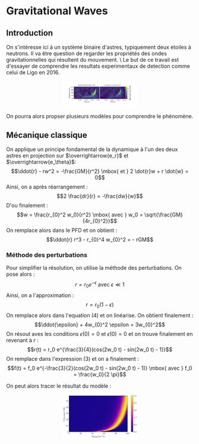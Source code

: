 # Gravitational Waves
## Introduction
On s'intéresse ici à un système binaire d'astres, typiquement deux etoiles à neutrons. Il va être question de regarder les propriétés des ondes gravitationnelles qui résultent du mouvement. \\
Le but de ce travail est d'essayer de comprendre les resultats experimentaux de detection comme celui de Ligo en 2016.

<p align="center">
  <img src="ligo.jpg" width="40%" height="10%"/>
</p>

On pourra alors propser plusieurs modèles pour comprendre le phénomène.

## Mécanique classique
On applique un principe fondamental de la dynamique à l'un des deux astres en projection sur $\overrightarrow{e_r}$ et $\overrightarrow{e_\theta}$:
$$\ddot{r} - rw^2 = -\frac{GM}{r^2} \mbox{ et } 2 \dot{r}w + r \dot{w} = 0$$
Ainsi, on a après réarrangement :
$$2 \frac{dr}{r} = -\frac{dw}{w}$$
D'ou finalement :
$$w = \frac{r_{0}^2 w_0}{r^2} \mbox{ avec } w_0 = \sqrt{\frac{GM}{4r_{0}^2}}$$
On remplace alors dans le PFD et on obtient :
$$\ddot{r} r^3 - r_{0}^4 w_{0}^2 = - rGM$$

### Méthode des perturbations
Pour simplifier la résolution, on utilise la méthode des perturbations. On pose alors :
$$r = r_0 e^{-\epsilon} \mbox{ avec } \epsilon \ll 1$$
Ainsi, on a l'approximation :
$$r = r_0 (1-\epsilon)$$
On remplace alors dans l'equation (4) et on linéarise. On obtient finalement :
$$\ddot{\epsilon} + 4w_{0}^2 \epsilon = 3w_{0}^2$$
On résout aves les conditions $\epsilon (0) = 0$ et $\dot{\epsilon} (0) = 0$ et on trouve finalement en revenant à $r$ :
$$r(t) = r_0 e^{\frac{3}{4}(cos(2w_0 t) - sin(2w_0 t) - 1)}$$
On remplace dans l'expression (3) et on a finalement :
$$f(t) = f_0 e^{-\frac{3}{2}(cos(2w_0 t) - sin(2w_0 t) - 1)} \mbox{ avec } f_0 = \frac{w_0}{2 \pi}$$

On peut alors tracer le résultat du modèle :
<p align="center">
  <img src="model_classique.png" width="40%" height="10%"/>
</p>

